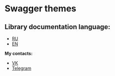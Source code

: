 # Swagger themes

## Library documentation language:
  * [RU](./docs/ru.md)
  * [EN](./docs/en.md)

**My contacts:**
  * [VK](https://vk.com/ilya_mixaltik)
  * [Telegram](https://t.me/ilya_mixaltik)